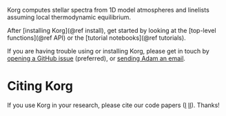 Korg computes stellar spectra from 1D model atmospheres and linelists assuming local thermodynamic equilibrium.

After [installing Korg](@ref install), get started by looking at the [top-level functions](@ref API) or the [tutorial notebooks](@ref tutorials).

If you are having trouble using or installing Korg, please get in touch by [opening a GitHub issue](https://github.com/ajwheeler/Korg.jl/issues) (preferred), or [sending Adam an email](mailto:awheeler@flatironinstitute.org).

# Citing Korg
If you use Korg in your research, please cite our code papers 
([I](https://ui.adsabs.harvard.edu/abs/2023AJ....165...68W/abstract)
[II](https://ui.adsabs.harvard.edu/abs/2024AJ....167...83W/abstract)).
Thanks!

